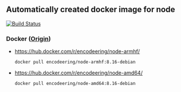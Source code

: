 ## Automatically created docker image for node

[![Build Status](https://travis-ci.org/encodeering/docker-node.svg?branch=master)](https://travis-ci.org/encodeering/docker-node)

### Docker ([Origin](https://github.com/nodejs/docker-node))

- https://hub.docker.com/r/encodeering/node-armhf/

    ```docker pull encodeering/node-armhf:8.16-debian```  

- https://hub.docker.com/r/encodeering/node-amd64/

    ```docker pull encodeering/node-amd64:8.16-debian```  
